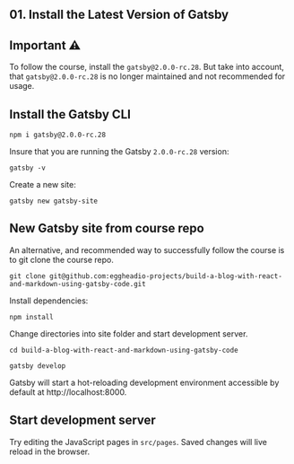 ## 01. Install the Latest Version of Gatsby

## Important ⚠️

To follow the course, install the `gatsby@2.0.0-rc.28`. But take into account, that `gatsby@2.0.0-rc.28` is no longer maintained and not recommended for usage. 

## Install the Gatsby CLI

```curl
npm i gatsby@2.0.0-rc.28
```

Insure that you are running the Gatsby `2.0.0-rc.28` version: 

```curl
gatsby -v
```

Create a new site:

```
gatsby new gatsby-site
```

## New Gatsby site from course repo

An alternative, and recommended way to successfully follow the course is to git clone the course repo.

```curl
git clone git@github.com:eggheadio-projects/build-a-blog-with-react-and-markdown-using-gatsby-code.git
```

Install dependencies:

```
npm install
```

Change directories into site folder and start development server.

```
cd build-a-blog-with-react-and-markdown-using-gatsby-code
```

```
gatsby develop
```

Gatsby will start a hot-reloading development environment accessible by default at http://localhost:8000.

## Start development server

Try editing the JavaScript pages in `src/pages`. Saved changes will live reload in the browser.